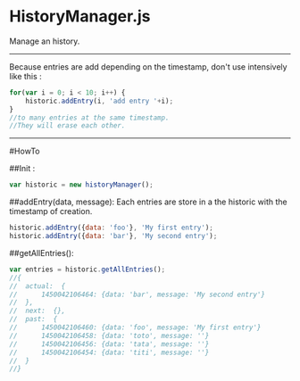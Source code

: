# HistoryManager.js
Manage an history.

---
Because entries are add depending on the timestamp, don't use intensively like this :
```javascript
for(var i = 0; i < 10; i++) {
	historic.addEntry(i, 'add entry '+i);
}
//to many entries at the same timestamp.
//They will erase each other.
```
---

#HowTo

##Init :
```javascript
var historic = new historyManager();
```

##addEntry(data, message):
Each entries are store in a the historic with the timestamp of creation.
```javascript
historic.addEntry({data: 'foo'}, 'My first entry');
historic.addEntry({data: 'bar'}, 'My second entry');
```

##getAllEntries():
```javascript
var entries = historic.getAllEntries();
//{
//	actual:  {
//		1450042106464: {data: 'bar', message: 'My second entry'}
//	},
//	next:  {},
//	past:  {
//		1450042106460: {data: 'foo', message: 'My first entry'}
//		1450042106458: {data: 'toto', message: ''}
//		1450042106456: {data: 'tata', message: ''}
//		1450042106454: {data: 'titi', message: ''}
//	}
//}
```